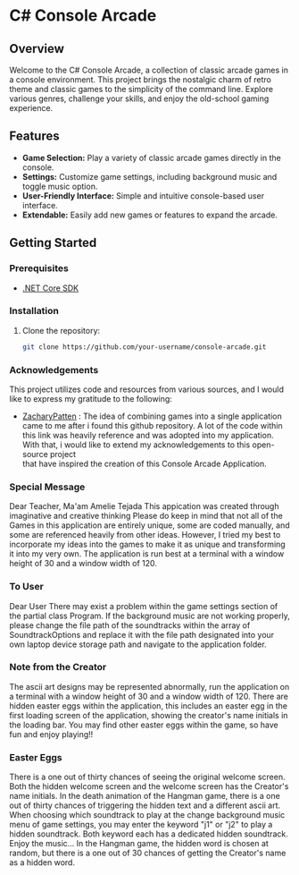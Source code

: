 # C# Console Arcade

## Overview

Welcome to the C# Console Arcade, a collection of classic arcade games in a console environment. This project brings the nostalgic charm of retro theme and classic games to the simplicity of the command line. Explore various genres, challenge your skills, and enjoy the old-school gaming experience.

## Features

- **Game Selection:** Play a variety of classic arcade games directly in the console.
- **Settings:** Customize game settings, including background music and toggle music option.
- **User-Friendly Interface:** Simple and intuitive console-based user interface.
- **Extendable:** Easily add new games or features to expand the arcade.

## Getting Started

### Prerequisites

- [.NET Core SDK](https://dotnet.microsoft.com/download)

### Installation

1. Clone the repository:
   ```bash
   git clone https://github.com/your-username/console-arcade.git

### Acknowledgements
This project utilizes code and resources from various sources, and I would like to express my gratitude to the following:

- [ZacharyPatten]([link-to-source-1](https://github.com/dotnet/dotnet-console-games))
  : The idea of combining games into a single application came to me after i found this github 
  repository. A lot of the code within this link was heavily reference and was adopted into my 
  application. With that, i would like to extend my acknowledgements to this open-source project     
  that have inspired the creation of this Console Arcade Application.

### Special Message 
Dear Teacher, Ma'am Amelie Tejada
  This appication was created through imaginative and creative thinking
  Please do keep in mind that not all of the Games in this application
  are entirely unique, some are coded manually, and some are referenced
  heavily from other ideas. However, I tried my best to incorporate my ideas
  into the games to make it as unique and transforming it into my very own.
  The application is run best at a terminal with a window height of 30 and
  a window width of 120. 

### To User
Dear User
  There may exist a problem within the game settings section of the partial
  class Program. If the background music are not working properly, please
  change the file path of the soundtracks within the array of SoundtrackOptions
  and replace it with the file path designated into your own laptop device storage path
  and navigate to the application folder. 

### Note from the Creator
The ascii art designs may be represented abnormally, run the application on a
terminal with a window height of 30 and a window width of 120. There are hidden 
easter eggs within the application, this includes an easter egg in the first
loading screen of the application, showing the creator's name initials in the loading bar.
You may find other easter eggs within the game, so have fun and enjoy playing!!

### Easter Eggs
 There is a one out of thirty chances of seeing the original welcome screen.
 Both the hidden welcome screen and the welcome screen has the Creator's name initials.
 In the death animation of the Hangman game, there is a one out of thirty chances of
 triggering the hidden text and a different ascii art.
 When choosing which soundtrack to play at the change background music menu of game settings,
 you may enter the keyword "j1" or "j2" to play a hidden soundtrack. Both keyword each has a 
 dedicated hidden soundtrack. Enjoy the music...
 In the Hangman game, the hidden word is chosen at random, but there is a one out of 30 chances
 of getting the Creator's name as a hidden word.
